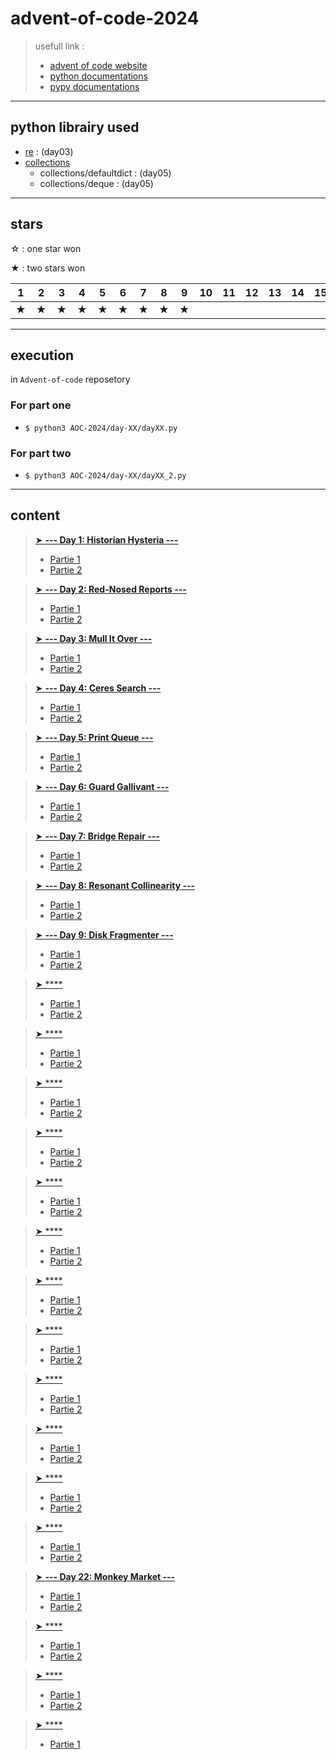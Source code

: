 # advent-of-code-2024

<!--  -->
> usefull link :
>
>- [advent of code website](https://adventofcode.com/)
>- [python documentations](https://docs.python.org/3/)
>- [pypy documentations](https://doc.pypy.org/en/default/)
>

---

## python librairy used

- [re](https://docs.python.org/fr/3/library/re.html) : (day03)
- [collections](https://docs.python.org/fr/3/library/collections.html)
  - collections/defaultdict : (day05)
  - collections/deque : (day05)


---

## stars

☆ : one star won

★ : two stars won

|1|2|3|4|5|6|7|8|9|10|11|12|13|14|15|16|17|18|19|20|21|22|23|24|25|
|---|---|---|---|---|---|---|---|---|---|---|---|---|---|---|---|---|---|---|---|---|---|---|---|---|
|★|★|★|★|★|★|★|★|★|||||||||||||★||||

---

## execution

in `Advent-of-code` reposetory

### For part one

- `$ python3 AOC-2024/day-XX/dayXX.py`

### For part two

- `$ python3 AOC-2024/day-XX/dayXX_2.py`

---

## content

> [➤ **--- Day 1: Historian Hysteria ---**](https://adventofcode.com/2024/day/1)
>
> - [Partie 1](./day-01/day01.py)
> - [Partie 2](./day-01/day01_2.py)
>
<!---->
> [➤ **--- Day 2: Red-Nosed Reports ---**](https://adventofcode.com/2024/day/2)
>
> - [Partie 1](./day-02/day02.py)
> - [Partie 2](./day-02/day02_2.py)
>
<!---->
> [➤ **--- Day 3: Mull It Over ---**](https://adventofcode.com/2024/day/3)
>
> - [Partie 1](./day-03/day03.py)
> - [Partie 2](./day-03/day03_2.py)
>
<!---->
> [➤ **--- Day 4: Ceres Search ---**](https://adventofcode.com/2024/day/4)
>
> - [Partie 1](./day-04/day04.py)
> - [Partie 2](./day-04/day04_2.py)
>
<!---->
> [➤ **--- Day 5: Print Queue ---**](https://adventofcode.com/2024/day/4)
>
> - [Partie 1](./day-05/day05.py)
> - [Partie 2](./day-05/day05_2.py)
>
<!---->
> [➤ **--- Day 6: Guard Gallivant ---**](https://adventofcode.com/2024/day/6)
>
> - [Partie 1](./day-06/day06.py)
> - [Partie 2](./day-06/day06_2.py)
>
<!---->
> [➤ **--- Day 7: Bridge Repair ---**](https://adventofcode.com/2024/day/7)
>
> - [Partie 1](./day-07/day07.py)
> - [Partie 2](./day-07/day07_2.py)
>
<!---->
> [➤ **--- Day 8: Resonant Collinearity ---**](https://adventofcode.com/2024/day/8)
>
> - [Partie 1](./day-08/day08.py)
> - [Partie 2](./day-08/day08_2.py)
>
<!---->
> [➤ **--- Day 9: Disk Fragmenter ---**](https://adventofcode.com/2024/day/9)
>
> - [Partie 1](./day-09/day09.py)
> - [Partie 2](./day-09/day09_2.py)
>
<!---->
> [➤ ****](https://adventofcode.com/2024/day/10)
>
> - [Partie 1](./day-10/day10.py)
> - [Partie 2](./day-10/day10_2.py)
>
<!---->
> [➤ ****](https://adventofcode.com/2024/day/11)
>
> - [Partie 1](./day-11/day11.py)
> - [Partie 2](./day-11/day11_2.py)
>
<!---->
> [➤ ****](https://adventofcode.com/2024/day/12)
>
> - [Partie 1](./day-12/day12.py)
> - [Partie 2](./day-12/day12_2.py)
>
<!---->
> [➤ ****](https://adventofcode.com/2024/day/13)
>
> - [Partie 1](./day-13/day13.py)
> - [Partie 2](./day-13/day13_2.py)
>
<!---->
> [➤ ****](https://adventofcode.com/2024/day/14)
>
> - [Partie 1](./day-14/day14.py)
> - [Partie 2](./day-14/day14_2.py)
>
<!---->
> [➤ ****](https://adventofcode.com/2024/day/15)
>
> - [Partie 1](./day-15/day15.py)
> - [Partie 2](./day-15/day15_2.py)
>
<!---->
> [➤ ****](https://adventofcode.com/2024/day/16)
>
> - [Partie 1](./day-16/day16.py)
> - [Partie 2](./day-16/day16_2.py)
>
<!---->
> [➤ ****](https://adventofcode.com/2024/day/17)
>
> - [Partie 1](./day-17/day18.py)
> - [Partie 2](./day-17/day18_2.py)
>
<!---->
> [➤ ****](https://adventofcode.com/2024/day/18)
>
> - [Partie 1](./day-18/day18.py)
> - [Partie 2](./day-18/day18_2.py)
>
<!---->
> [➤ ****](https://adventofcode.com/2024/day/19)
>
> - [Partie 1](./day-19/day19.py)
> - [Partie 2](./day-19/day19_2.py)
>
<!---->
> [➤ ****](https://adventofcode.com/2024/day/20)
>
> - [Partie 1](./day-20/day20.py)
> - [Partie 2](./day-20/day20_2.py)
>
<!---->
> [➤ ****](https://adventofcode.com/2024/day/21)
>
> - [Partie 1](./day-21/day21.py)
> - [Partie 2](./day-21/day21_2.py)
>
<!---->
> [➤ **--- Day 22: Monkey Market ---**](https://adventofcode.com/2024/day/22)
>
> - [Partie 1](./day-22/day22.py)
> - [Partie 2](./day-22/day22_2.py)
>
<!---->
> [➤ ****](https://adventofcode.com/2024/day/23)
>
> - [Partie 1](./day-23/day23.py)
> - [Partie 2](./day-23/day23_2.py)
>
<!---->
> [➤ ****](https://adventofcode.com/2024/day/24)
>
> - [Partie 1](./day-24/day24.py)
> - [Partie 2](./day-24/day24_2.py)
>
<!---->
> [➤ ****](https://adventofcode.com/2024/day/25)
>
> - [Partie 1](./day-25/day25.py)
>
<!---->
